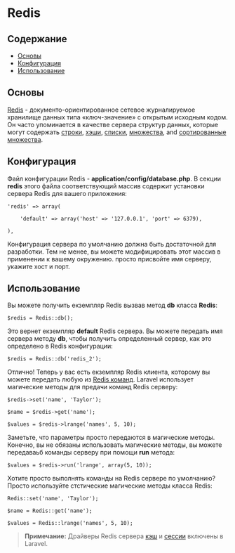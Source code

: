 # Redis

## Содержание

- [Основы](#the-basics)
- [Конфигурация](#config)
- [Использование](#usage)

<a name="the-basics"></a>
## Основы

[Redis](http://redis.io) - документо-ориентированное сетевое журналируемое хранилище данных типа «ключ-значение» с открытым исходным кодом. 
Он часто упоминается в качестве сервера структур данных, которые могут содержать [строки](http://redis.io/topics/data-types#strings), [хэши](http://redis.io/topics/data-types#hashes), [списки](http://redis.io/topics/data-types#lists), [множества](http://redis.io/topics/data-types#sets), and [сортированные множества](http://redis.io/topics/data-types#sorted-sets).

<a name="config"></a>
## Конфигурация

Файл конфигурации Redis - **application/config/database.php**. В секции **redis** этого файла соответствующий массив содержит установки сервера Redis для вашего приложения:

	'redis' => array(

		'default' => array('host' => '127.0.0.1', 'port' => 6379),

	),

Конфигурация сервера по умолчанию должна быть достаточной для разработки. Тем не менее, вы можете модифицировать этот массив в применении к вашему окружению. просто присвойте имя серверу, укажите хост и порт.

<a name="usage"></a>
## Использование

Вы можете получить екземпляр Redis вызвав метод **db** класса **Redis**:

	$redis = Redis::db();

Это вернет екземпляр **default** Redis сервера. Вы можете передать имя сервера методу **db**, чтобы получить определенный сервер, как это определено в Redis конфигурации:


	$redis = Redis::db('redis_2');

Отлично! Теперь у вас есть екземпляр Redis клиента, которому вы можете передать любую из [Redis команд](http://redis.io/commands). Laravel использует магические методы для предачи команд Redis серверу:

	$redis->set('name', 'Taylor');

	$name = $redis->get('name');

	$values = $redis->lrange('names', 5, 10);

Заметьте, что параметры просто передаются в магические методы. Конечно, вы не обязаны использовать магические методы, вы можете передаваьб команды серверу при помощи **run** метода:

	$values = $redis->run('lrange', array(5, 10));

Хотите просто выполнять команды на Redis сервере по умолчанию? Просто используйте стстические магические методы класса Redis:

	Redis::set('name', 'Taylor');

	$name = Redis::get('name');

	$values = Redis::lrange('names', 5, 10);

> **Примечание:** Драйверы Redis сервера [кэш](/docs/cache/config#redis) и [сессии](/docs/session/config#redis) включены в Laravel.
